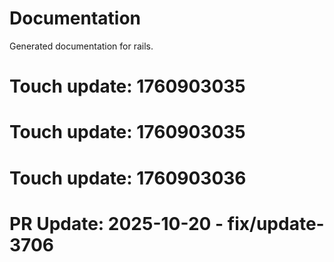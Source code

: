 # Documentation

Generated documentation for rails.

# Touch update: 1760903035

# Touch update: 1760903035

# Touch update: 1760903036

# PR Update: 2025-10-20 - fix/update-3706
